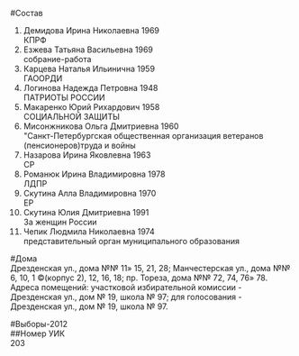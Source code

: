 #Состав  
1. Демидова Ирина Николаевна 1969  
    КПРФ  
2. Езжева Татьяна Васильевна 1969  
    собрание-работа  
3. Карцева Наталья Ильинична 1959  
    ГАООРДИ  
4. Логинова Надежда Петровна 1948  
    ПАТРИОТЫ РОССИИ  
5. Макаренко Юрий Рихардович 1958  
    СОЦИАЛЬНОЙ ЗАЩИТЫ  
6. Мисонжникова Ольга Дмитриевна 1960  
    "Санкт-Петербургская общественная организация ветеранов (пенсионеров)труда и войны  
7. Назарова Ирина Яковлевна 1963  
    СР  
8. Романюк Ирина Владимировна 1978  
    ЛДПР  
9. Скутина Алла Владимировна 1970  
    ЕР  
10. Скутина Юлия Дмитриевна 1991  
    За женщин России  
11. Чепик Людмила Николаевна 1974  
    представительный орган муниципального образования  
  
#Дома  
Дрезденская ул., дома №№ 11» 15, 21, 28; Манчестерская ул., дома №№ 6, 10, 1 ©(корпус 2), 12, 16, 18; пр. Тореза, дома №№ 72, 74, 76» 78. Адреса помещений: участковой избирательной комиссии - Дрезденская ул., дом № 19, школа № 97; для голосования - Дрезденская ул., дом № 19, школа № 97.  
  
#Выборы-2012  
##Номер УИК  
203  
